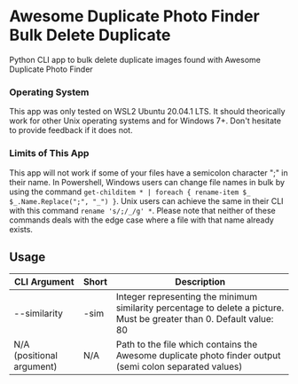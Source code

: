 # Awesome Duplicate Photo Finder Bulk Delete Duplicate
Python CLI app to bulk delete duplicate images found with Awesome Duplicate Photo Finder

### Operating System
This app was only tested on WSL2 Ubuntu 20.04.1 LTS. It should theorically work for other Unix operating systems and for Windows 7+. Don't hesitate to provide feedback if it does not.

### Limits of This App
This app will not work if some of your files have a semicolon character ";" in their name. In Powershell, Windows users can change file names in bulk by using the command ```get-childitem * | foreach { rename-item $_ $_.Name.Replace(";", "_") }```. Unix users can achieve the same in their CLI with this command ```rename 's/;/_/g' *```. Please note that neither of these commands deals with the edge case where a file with that name already exists.

## Usage
CLI Argument | Short | Description |
--- | --- | --- | 
--similarity | -sim | Integer representing the minimum similarity percentage to delete a picture. Must be greater than 0. Default value: 80|
N/A (positional argument) | N/A | Path to the file which contains the Awesome duplicate photo finder output (semi colon separated values) |
